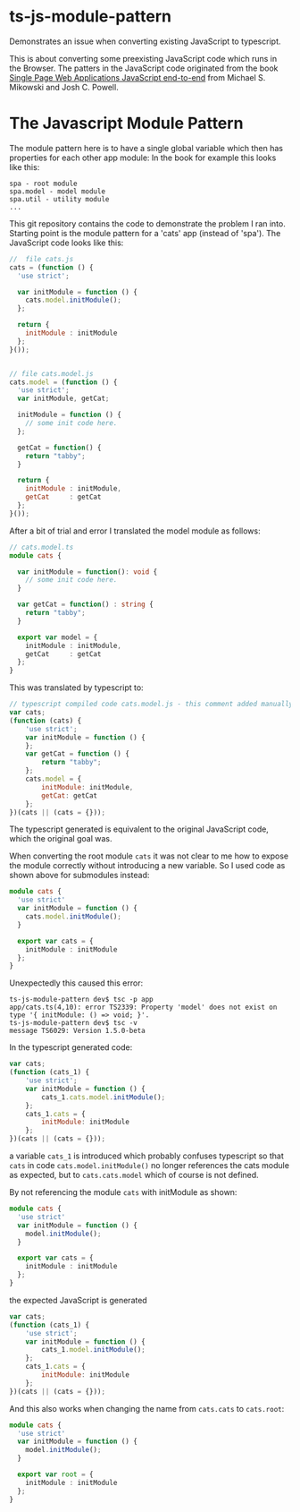 # ts-js-module-pattern
Demonstrates an issue when converting existing JavaScript to typescript.

This is about converting some preexisting JavaScript code which runs in
the Browser.
The patters in the JavaScript code originated from the book [Single Page Web Applications
JavaScript end-to-end](http://www.manning.com/mikowski/) from Michael S. Mikowski and Josh C. Powell.

# The Javascript Module Pattern
The module pattern here is to have a single global variable which then has properties for each other app module:
In the book for example this looks like this:

```
spa - root module
spa.model - model module
spa.util - utility module
...
```

This git repository contains the code to demonstrate the problem I ran into.
Starting point is the module pattern for a 'cats' app (instead of 'spa').
The JavaScript code looks like this:

```JavaScript
//  file cats.js
cats = (function () {
  'use strict';

  var initModule = function () {
    cats.model.initModule();
  };

  return {
    initModule : initModule
  };
}());

```

```JavaScript

// file cats.model.js
cats.model = (function () {
  'use strict';
  var initModule, getCat;

  initModule = function () {
    // some init code here.
  };

  getCat = function() {
    return "tabby";
  }

  return {
    initModule : initModule,
    getCat     : getCat
  };
}());
```

After a bit of trial and error I translated the model module as follows:

```typescript
// cats.model.ts
module cats {

  var initModule = function(): void {
    // some init code here.
  }

  var getCat = function() : string {
    return "tabby";
  }

  export var model = {
    initModule : initModule,
    getCat     : getCat
  };
}

```
 This was translated by typescript to:
```JavaScript
// typescript compiled code cats.model.js - this comment added manually.
var cats;
(function (cats) {
    'use strict';
    var initModule = function () {
    };
    var getCat = function () {
        return "tabby";
    };
    cats.model = {
        initModule: initModule,
        getCat: getCat
    };
})(cats || (cats = {}));
```

The typescript generated is equivalent to the original JavaScript code, which the original goal was.

When converting the root module `cats` it was not clear to me how to
expose the module correctly without introducing a new variable. So I used code as shown above for submodules instead:

```typescript
module cats {
  'use strict'
  var initModule = function () {
    cats.model.initModule();
  }

  export var cats = {
    initModule : initModule
  };
}
```

Unexpectedly this caused this error:
```console
ts-js-module-pattern dev$ tsc -p app
app/cats.ts(4,10): error TS2339: Property 'model' does not exist on type '{ initModule: () => void; }'.
ts-js-module-pattern dev$ tsc -v
message TS6029: Version 1.5.0-beta
```

In the typescript generated code:
```JavaScript
var cats;
(function (cats_1) {
    'use strict';
    var initModule = function () {
        cats_1.cats.model.initModule();
    };
    cats_1.cats = {
        initModule: initModule
    };
})(cats || (cats = {}));
```

a variable `cats_1` is introduced which probably confuses typescript so that `cats` in code `cats.model.initModule()` no longer references the cats module as expected, but to `cats.cats.model` which of course is not defined.

By not referencing the module `cats` with initModule as shown:

```typescript
module cats {
  'use strict'
  var initModule = function () {
    model.initModule();
  }

  export var cats = {
    initModule : initModule
  };
}
```

the expected JavaScript is generated
```JavaScript
var cats;
(function (cats_1) {
    'use strict';
    var initModule = function () {
        cats_1.model.initModule();
    };
    cats_1.cats = {
        initModule: initModule
    };
})(cats || (cats = {}));
```

And this also works when changing the name from `cats.cats` to `cats.root`:
```typescript
module cats {
  'use strict'
  var initModule = function () {
    model.initModule();
  }

  export var root = {
    initModule : initModule
  };
}
```

